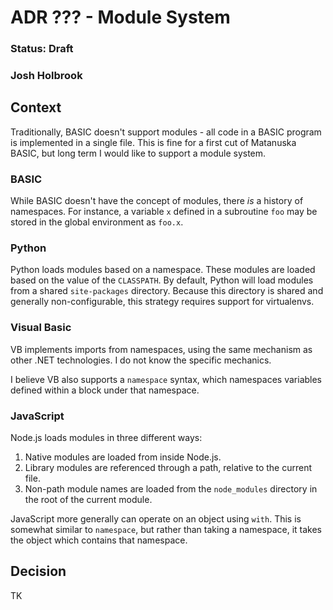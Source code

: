 # ADR ??? - Module System

### Status: Draft

### Josh Holbrook

## Context

Traditionally, BASIC doesn't support modules - all code in a BASIC program is implemented in a single file. This is fine for a first cut of Matanuska BASIC, but long term I would like to support a module system.

### BASIC

While BASIC doesn't have the concept of modules, there _is_ a history of namespaces. For instance, a variable `x` defined in a subroutine `foo` may be stored in the global environment as `foo.x`.

### Python

Python loads modules based on a namespace. These modules are loaded based on the value of the `CLASSPATH`. By default, Python will load modules from a shared `site-packages` directory. Because this directory is shared and generally non-configurable, this strategy requires support for virtualenvs.

### Visual Basic

VB implements imports from namespaces, using the same mechanism as other .NET technologies. I do not know the specific mechanics.

I believe VB also supports a `namespace` syntax, which namespaces variables defined within a block under that namespace.

### JavaScript

Node.js loads modules in three different ways:

1. Native modules are loaded from inside Node.js.
2. Library modules are referenced through a path, relative to the current file.
3. Non-path module names are loaded from the `node_modules` directory in the root of the current module.

JavaScript more generally can operate on an object using `with`. This is somewhat similar to `namespace`, but rather than taking a namespace, it takes the object which contains that namespace.

## Decision

TK
